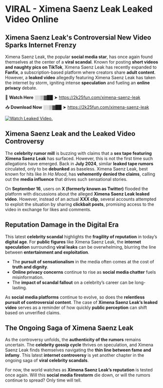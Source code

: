 # VIRAL - Ximena Saenz Leak Leaked Video Online

## **Ximena Saenz Leak's Controversial New Video Sparks Internet Frenzy**  

Ximena Saenz Leak, the popular **social media star**, has once again found themselves at the center of a **viral scandal**. Known for posting **short videos and naughty pics on TikTok**, Ximena Saenz Leak has recently expanded to **Fanfix**, a subscription-based platform where creators share **adult content**. However, a **leaked video** allegedly featuring Ximena Saenz Leak has taken the internet by storm, igniting intense **speculation** and fueling an **online privacy** debate.  

🔴 **Watch Here** ░░▒▓██ ➤ https://2k25fun.com/ximena-saenz-leak  

📥 **Download Now** ░░▒▓██ ➤ https://2k25fun.com/ximena-saenz-leak  

[![Watch Leaked Video.](https://miro.medium.com/v2/resize:fit:828/format:webp/1*cilzJN44JGOrTw9NJCrNHA.gif "Watch Leaked Video")](https://2k25fun.com/ximena-saenz-leak)

## **Ximena Saenz Leak and the Leaked Video Controversy**  

The **celebrity rumor mill** is buzzing with claims that a **sex tape featuring Ximena Saenz Leak** has surfaced. However, this is not the first time such allegations have emerged. Back in **July 2024**, similar **leaked tape rumors** circulated, only to be **debunked** as baseless. Ximena Saenz Leak, best known for hits like *In Ha Mood*, has **vehemently denied the claims**, calling out the **media influence** that drives such sensational stories.  

On **September 16**, users on **X (formerly known as Twitter)** flooded the platform with discussions about the alleged **Ximena Saenz Leak leaked video**. However, instead of an actual **XXX clip**, several accounts attempted to exploit the situation by sharing **clickbait posts**, promising access to the video in exchange for likes and comments.  

## **Reputation Damage in the Digital Era**  

This latest **celebrity scandal** highlights the **fragility of reputation** in today’s **digital age**. For **public figures** like Ximena Saenz Leak, the **internet speculation** surrounding **viral leaks** can be overwhelming, blurring the line between **entertainment and exploitation**.  

- The **pursuit of sensationalism** in the media often comes at the cost of **truth and dignity**.  
- **Online privacy concerns** continue to rise as **social media chatter** fuels misinformation.  
- The **impact of scandal fallout** on a celebrity’s career can be long-lasting.  

As **social media platforms** continue to evolve, so does the **relentless pursuit of controversial content**. The case of **Ximena Saenz Leak’s leaked video** serves as a reminder of how quickly **public perception** can shift based on unverified claims.  

## **The Ongoing Saga of Ximena Saenz Leak**  

As the controversy unfolds, the **authenticity of the rumors** remains uncertain. The **celebrity gossip cycle** thrives on speculation, and Ximena Saenz Leak finds themselves navigating the **thin line between fame and infamy**. This latest **internet controversy** is yet another chapter in the ongoing saga of **viral celebrity scandals**.  

For now, the world watches as **Ximena Saenz Leak’s reputation** is tested once again. Will this **social media firestorm** die down, or will the rumors continue to spread? Only time will tell.